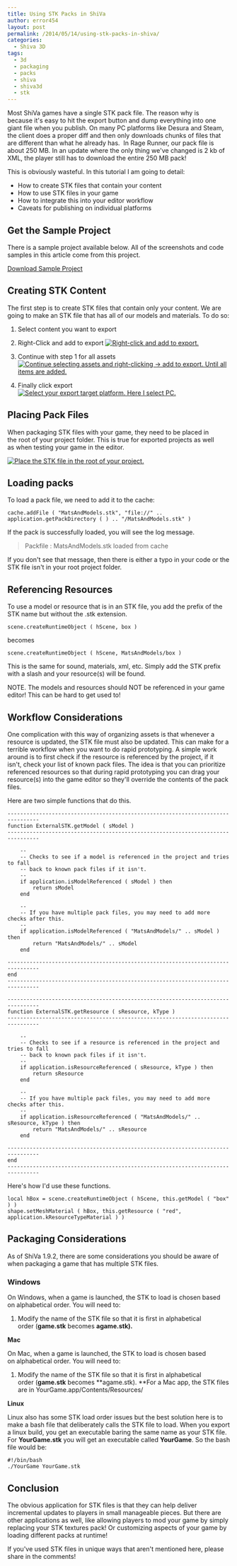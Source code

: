 ```yaml
---
title: Using STK Packs in ShiVa
author: error454
layout: post
permalink: /2014/05/14/using-stk-packs-in-shiva/
categories:
  - Shiva 3D
tags:
  - 3d
  - packaging
  - packs
  - shiva
  - shiva3d
  - stk
---
```

Most ShiVa games have a single STK pack file. The reason why is because it's easy to hit the export button and dump everything into one giant file when you publish. On many PC platforms like Desura and Steam, the client does a proper diff and then only downloads chunks of files that are different than what he already has.  In Rage Runner, our pack file is about 250 MB. In an update where the only thing we've changed is 2 kb of XML, the player still has to download the entire 250 MB pack!

This is obviously wasteful. In this tutorial I am going to detail:

*   How to create STK files that contain your content
*   How to use STK files in your game
*   How to integrate this into your editor workflow
*   Caveats for publishing on individual platforms



## Get the Sample Project

There is a sample project available below. All of the screenshots and code samples in this article come from this project.

[Download Sample Project][1]

## Creating STK Content

The first step is to create STK files that contain only your content. We are going to make an STK file that has all of our models and materials. To do so:

1.  Select content you want to export
2.  Right-Click and add to export 
    <a href='{{ site.url }}/assets/uploads/2014/05/export1.jpg'><img src='{{ site.url }}/assets/uploads/2014/05/export1-300x235.jpg' alt='Right-click and add to export.'></a> 
    
3.   Continue with step 1 for all assets 
        <a href='{{ site.url }}/assets/uploads/2014/05/export2.jpg'><img src='{{ site.url }}/assets/uploads/2014/05/export2-300x235.jpg' alt='Continue selecting assets and right-clicking -&gt; add to export. Until all items are added.'></a> 
        
4.  Finally click export 
            <a href='{{ site.url }}/assets/uploads/2014/05/export3.jpg'><img src='{{ site.url }}/assets/uploads/2014/05/export3-300x217.jpg' alt='Select your export target platform. Here I select PC.'></a>  
            
            
## Placing Pack Files

When packaging STK files with your game, they need to be placed in the root of your project folder. This is true for exported projects as well as when testing your game in the editor.

<a href='{{ site.url }}/assets/uploads/2014/05/matsnmodels.jpg'><img src='{{ site.url }}/assets/uploads/2014/05/matsnmodels-300x185.jpg' alt='Place the STK file in the root of your project.'></a>

## Loading packs

To load a pack file, we need to add it to the cache:

<pre><code>cache.addFile ( "MatsAndModels.stk", "file://" .. application.getPackDirectory ( ) .. "/MatsAndModels.stk" )</code></pre>

If the pack is successfully loaded, you will see the log message.

> Packfile : MatsAndModels.stk loaded from cache

If you don't see that message, then there is either a typo in your code or the STK file isn't in your root project folder.

## Referencing Resources

To use a model or resource that is in an STK file, you add the prefix of the STK name but without the .stk extension.

<pre><code>scene.createRuntimeObject ( hScene, box )</code></pre>

becomes

<pre><code>scene.createRuntimeObject ( hScene, MatsAndModels/box )</code></pre>

This is the same for sound, materials, xml, etc. Simply add the STK prefix with a slash and your resource(s) will be found.

NOTE. The models and resources should NOT be referenced in your game editor! This can be hard to get used to!

## Workflow Considerations

One complication with this way of organizing assets is that whenever a resource is updated, the STK file must also be updated. This can make for a terrible workflow when you want to do rapid prototyping. A simple work around is to first check if the resource is referenced by the project, if it isn't, check your list of known pack files. The idea is that you can prioritize referenced resources so that during rapid prototyping you can drag your resource(s) into the game editor so they'll override the contents of the pack files.

Here are two simple functions that do this.
            
<pre><code>--------------------------------------------------------------------------------
function ExternalSTK.getModel ( sModel )
--------------------------------------------------------------------------------
    
    --
    -- Checks to see if a model is referenced in the project and tries to fall
    -- back to known pack files if it isn't.
    --
    if application.isModelReferenced ( sModel ) then
        return sModel
    end
    
    --
    -- If you have multiple pack files, you may need to add more checks after this.
    --
    if application.isModelReferenced ( "MatsAndModels/" .. sModel ) then
        return "MatsAndModels/" .. sModel
    end
    
--------------------------------------------------------------------------------
end
--------------------------------------------------------------------------------</code></pre>
            
<pre><code>--------------------------------------------------------------------------------
function ExternalSTK.getResource ( sResource, kType )
--------------------------------------------------------------------------------
    
    --
    -- Checks to see if a resource is referenced in the project and tries to fall
    -- back to known pack files if it isn't.
    --
    if application.isResourceReferenced ( sResource, kType ) then
        return sResource
    end
    
    --
    -- If you have multiple pack files, you may need to add more checks after this.
    --
    if application.isResourceReferenced ( "MatsAndModels/" .. sResource, kType ) then
        return "MatsAndModels/" .. sResource
    end
    
--------------------------------------------------------------------------------
end
--------------------------------------------------------------------------------</code></pre>
            
Here's how I'd use these functions.

<pre><code>local hBox = scene.createRuntimeObject ( hScene, this.getModel ( "box" ) ) 
shape.setMeshMaterial ( hBox, this.getResource ( "red", application.kResourceTypeMaterial ) )</code></pre>

## Packaging Considerations

As of ShiVa 1.9.2, there are some considerations you should be aware of when packaging a game that has multiple STK files.

### Windows

On Windows, when a game is launched, the STK to load is chosen based on alphabetical order. You will need to:

1.  Modify the name of the STK file so that it is first in alphabetical order (**game.stk** becomes **agame.stk).**

**Mac**

On Mac, when a game is launched, the STK to load is chosen based on alphabetical order. You will need to:

1.  Modify the name of the STK file so that it is first in alphabetical order (**game.stk** becomes **agame.stk). **For a Mac app, the STK files are in YourGame.app/Contents/Resources/

**Linux**

Linux also has some STK load order issues but the best solution here is to make a bash file that deliberately calls the STK file to load. When you export a linux build, you get an executable baring the same name as your STK file. For **YourGame.stk** you will get an executable called **YourGame**. So the bash file would be:

<pre><code>#!/bin/bash
./YourGame YourGame.stk
</code></pre>
            
## Conclusion

The obvious application for STK files is that they can help deliver incremental updates to players in small manageable pieces. But there are other applications as well, like allowing players to mod your game by simply replacing your STK textures pack! Or customizing aspects of your game by loading different packs at runtime!

If you've used STK files in unique ways that aren't mentioned here, please share in the comments!

 [1]: https://github.com/error454/ShiVa-Proof-Of-Concept/tree/master/stkLoader
